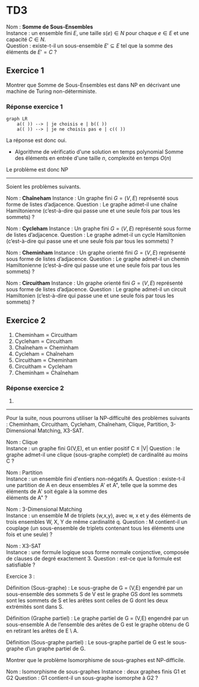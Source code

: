 # TD3

Nom : **Somme de Sous-Ensembles**  
Instance : un ensemble fini $E$, une taille $s(e) \in N$ pour chaque $e \in E$ et une capacité $C \in N$.  
Question : existe-t-il un sous-ensemble $E' \subseteq E$ tel que la somme des éléments de $E' = C$ ?

## Exercice 1

Montrer que Somme de Sous-Ensembles est dans NP en décrivant une machine de Turing non-déterministe.

### Réponse exercice 1

```mermaid
graph LR
    a(( )) --> | je choisis e | b(( ))
    a(( )) --> | je ne choisis pas e | c(( ))
```

La réponse est donc oui.

* Algorithme de vérificatio d'une solution en temps polynomial
Somme des éléments en entrée d'une taille $n$, complexité en temps $O(n)$

Le problème est donc NP

---

Soient les problèmes suivants.

Nom : **Chaîneham**
Instance : Un graphe fini $G = (V, E)$ représenté sous forme de listes d’adjacence.
Question : Le graphe admet-il une chaîne Hamiltonienne (c’est-à-dire qui passe une et une seule fois par tous les sommets) ?  

Nom : **Cycleham**
Instance : Un graphe fini $G = (V, E)$ représenté sous forme de listes d’adjacence.
Question : Le graphe admet-il un cycle Hamiltonien (c’est-à-dire qui passe une et une seule fois par tous les sommets) ?  

Nom : **Cheminham**
Instance : Un graphe orienté fini $G = (V, E)$ représenté sous forme de listes d’adjacence.
Question : Le graphe admet-il un chemin Hamiltonienne (c’est-à-dire qui passe une et une seule fois par tous les sommets) ?  

Nom : **Circuitham**
Instance : Un graphe orienté fini $G = (V, E)$ représenté sous forme de listes d’adjacence.
Question : Le graphe admet-il un circuit Hamiltonien (c’est-à-dire qui passe une et une seule fois par tous les sommets) ?

## Exercice 2

1. Cheminham $\propto$ Circuitham
2. Cycleham $\propto$ Circuitham
3. Chaîneham $\propto$ Cheminham
4. Cycleham $\propto$ Chaîneham
5. Circuitham $\propto$ Cheminham
6. Circuitham $\propto$ Cycleham  
7. Cheminham $\propto$ Chaîneham  


### Réponse exercice 2

1. 

---

Pour la suite, nous pourrons utiliser la NP-difficulté des problèmes suivants : Cheminham, 
Circuitham, Cycleham, Chaîneham, Clique, Partition, 3-Dimensional Matching, X3-SAT. 
 
Nom : Clique  
Instance : un graphe fini G(V,E), et un entier positif C ≤ |V| 
Question : le graphe admet-il une clique (sous-graphe complet) de cardinalité au moins C ? 
 
Nom : Partition  
Instance : un ensemble fini d'entiers non-négatifs A. 
Question : existe-t-il une partition de A en deux ensembles A' et A", telle que la somme des 
éléments de A' soit égale à la somme des  
éléments de A" ? 
 
Nom : 3-Dimensional Matching  
Instance : un ensemble M de triplets (w,x,y), avec w, x et y des éléments de trois ensembles 
W, X, Y de même cardinalité q. 
Question : M contient-il un couplage (un sous-ensemble de triplets contenant tous les 
éléments une fois et une seule) ? 
 
Nom : X3-SAT  
Instance : une formule logique sous forme normale conjonctive, composée de clauses de 
degré exactement 3. 
Question : est-ce que la formule est satisfiable ? 
 
 
Exercice 3 : 
 
Définition (Sous-graphe) :  Le  sous-graphe  de  G  =  (V,E)  engendré  par  un  sous-ensemble  des 
sommets S de V est le graphe GS dont les sommets sont les sommets de S et les arêtes sont 
celles de G dont les deux extrémités sont dans S. 
 
Définition (Graphe partiel) : Le graphe partiel de G = (V,E) engendré par un sous-ensemble A 
de l’ensemble des arêtes de G est le graphe obtenu de G en retirant les arêtes de E \ A. 
 
Définition (Sous-graphe partiel) : Le sous-graphe partiel de G est le sous-graphe d’un graphe 
partiel de G. 
 
Montrer que le problème Isomorphisme de sous-graphes est NP-difficile. 
 
Nom : Isomorphisme de sous-graphes 
Instance : deux graphes finis G1 et G2 
Question : G1 contient-il un sous-graphe isomorphe à G2 ? 
